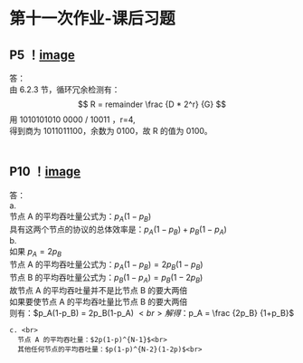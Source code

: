 第十一次作业-课后习题
===================

P5
！[image](https://github.com/20192021855-DCAN/HOMEWORK-11/blob/master/2017302580276/P5.png)
---------------

答：<br>
    由 6.2.3 节，循环冗余检测有： $$ R = remainder \frac {D * 2^r} {G} $$ 用 1010101010 0000 / 10011 ，r=4,<br>
    得到商为 1011011100，余数为 0100，故 R 的值为 0100。<br>
    <br>
    
 P10
 ！[image](https://github.com/20192021855-DCAN/HOMEWORK-11/blob/master/2017302580276/P5.png)
 ---------------------------
 
 答：<br>
    a. <br>
      节点 A 的平均吞吐量公式为：$p_A(1-p_B)$<br>
      具有这两个节点的协议的总体效率是：$p_A(1-p_B) + p_B(1-p_A)$<br>
    b. <br>
      如果 $p_A = 2p_B$<br>
      节点 A 的平均吞吐量公式为：$p_A(1-p_B) = 2p_B(1-p_B)$<br>
      节点 B 的平均吞吐量公式为：$p_B(1-p_A) = p_B(1-2p_B)$<br>
      故节点 A 的平均吞吐量并不是比节点 B 的要大两倍<br>
      如果要使节点 A 的平均吞吐量比节点 B 的要大两倍<br>
      则有：$p_A(1-p_B) = 2p_B(1-p_A) $<br>
      解得：$p_A = \frac {2p_B} {1+p_B}$<br>

    c. <br>
      节点 A 的平均吞吐量：$2p(1-p)^{N-1}$<br>
      其他任何节点的平均吞吐量：$p(1-p)^{N-2}(1-2p)$<br>
